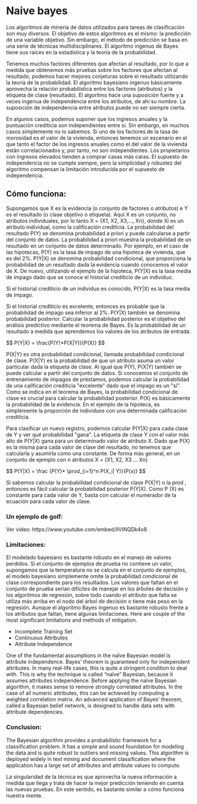 <h1>Naive bayes</h1>
<div class="container mt-5">
<p>Los algoritmos de minería de datos utilizados para tareas de clasificación son muy diversos. El objetivo de estos algoritmos es el mismo: la predicción de una variable objetivo. Sin embargo, el método de predicción se basa en una serie de técnicas multidisciplinares. El algoritmo ingenuo de Bayes tiene sus raíces en la estadística y la teoría de la probabilidad.

<p>Tenemos muchos factores diferentes que afectan al resultado, por lo que a medida que obtenemos más pruebas sobre los factores que afectan al resultado, podemos hacer mejores conjeturas sobre el resultado utilizando la teoría de la probabilidad. El algoritmo bayesiano ingenuo básicamente aprovecha la relación probabilística entre los factores (atributos) y la etiqueta de clase (resultado). El algoritmo hace una suposición fuerte y a veces ingenua de independencia entre los atributos, de ahí su nombre. La suposición de independencia entre atributos puede no ser siempre cierta.

<p>En algunos casos, podemos suponer que los ingresos anuales y la puntuación crediticia son independientes entre sí. Sin embargo, en muchos casos simplemente no lo sabemos. Si uno de los factores de la tasa de morosidad es el valor de la vivienda, entonces tenemos un escenario en el que tanto el factor de los ingresos anuales como el del valor de la vivienda están correlacionados y, por tanto, no son independientes. Los propietarios con ingresos elevados tienden a comprar casas más caras. El supuesto de independencia no se cumple siempre, pero la simplicidad y robustez del algoritmo compensan la limitación introducida por el supuesto de independencia.</p>
<h2>Cómo funciona:</h2>
<p>Supongamos que X es la evidencia (o conjunto de factores o atributos) e Y es el resultado (o clase objetivo o etiqueta). Aquí X es un conjunto, no atributos individuales, por lo tanto X = {X1, X2, X3,..., Xn}, donde Xi es un atributo individual, como la calificación crediticia. La probabilidad del resultado P(Y) se denomina probabilidad a priori y puede calcularse a partir del conjunto de datos. La probabilidad a priori muestra la probabilidad de un resultado en un conjunto de datos determinado. Por ejemplo, en el caso de las hipotecas, P(Y) es la tasa de impago de una hipoteca de vivienda, que es del 2%. P(Y|X) se denomina probabilidad condicional, que proporciona la probabilidad de un resultado dada la evidencia cuando conocemos el valor de X. De nuevo, utilizando el ejemplo de la hipoteca, P(Y|X) es la tasa media de impago dado que se conoce el historial crediticio de un individuo.</p> <p>Si el historial crediticio de un individuo es conocido, P(Y|X) es la tasa media de impago.

<p>Si el historial crediticio es excelente, entonces es probable que la probabilidad de impago sea inferior al 2%. P(Y|X) también se denomina probabilidad posterior. Calcular la probabilidad posterior es el objetivo del análisis predictivo mediante el teorema de Bayes. Es la probabilidad de un resultado a medida que aprendemos los valores de los atributos de entrada.</p> 

<p>$$
P(Y|X) = \frac{P(Y)*P(X|Y)}{P(X)}
$$</p>

<p>P(X|Y) es otra probabilidad condicional, llamada probabilidad condicional de clase. P(X|Y) es la probabilidad de que un atributo asuma un valor particular dada la etiqueta de clase. Al igual que P(Y), P(X|Y) también se puede calcular a partir del conjunto de datos. Si conocemos el conjunto de entrenamiento de impagos de préstamos, podemos calcular la probabilidad de una calificación crediticia "excelente" dado que el impago es un "sí". Como se indica en el teorema de Bayes, la probabilidad condicional de clase es crucial para calcular la probabilidad posterior. P(X) es básicamente la probabilidad de la evidencia. En el ejemplo de la hipoteca, es simplemente la proporción de individuos con una determinada calificación crediticia.</p> <p>

<p>Para clasificar un nuevo registro, podemos calcular P(Y|X) para cada clase de Y y ver qué probabilidad "gana". La etiqueta de clase Y con el valor más alto de P(Y|X) gana para un determinado valor de atributo X. Dado que P(X) es la misma para cada valor de clase del resultado, no tenemos que calcularla y asumirla como una constante. De forma más general, en un conjunto de ejemplo con n atributos X = {X1, X2, X3 ... Xn}</p> <p>

<p>$$
P(Y|X) = \frac {P(Y)* \prod_{i=1}^n P(X_i| Y)}{P(x)} 
$$</p>

<p>Si sabemos calcular la probabilidad condicional de clase P(X|Y) o la prod , entonces es fácil calcular la probabilidad posterior P(Y|X). Como P (X) es constante para cada valor de Y, basta con calcular el numerador de la ecuación para cada valor de clase.</p> <p>

<h3>Un ejemplo de golf:</h3>
<p>Ver video: https://www.youtube.com/embed/IlVINQDk4o8</p>

<h3>Limitaciones:</h3>
<p>El modelado bayesiano es bastante robusto en el manejo de valores perdidos. Si el conjunto de ejemplos de prueba no contiene un valor, supongamos que la temperatura no se calcula en el conjunto de ejemplos, el modelo bayesiano simplemente omite la probabilidad condicional de clase correspondiente para los resultados. Los valores que faltan en el conjunto de prueba serían difíciles de manejar en los árboles de decisión y los algoritmos de regresión, sobre todo cuando el atributo que falta se utiliza más arriba en el nodo del árbol de decisión o tiene más peso en la regresión. Aunque el algoritmo Bayes ingenuo es bastante robusto frente a los atributos que faltan, tiene algunas limitaciones. Here are couple of the most significant limitations and methods of mitigation.</p>

<ul>
    <li>Incomplete Training Set</li>
    <li>Continuous Attributes</li>
    <li>Attribute Independence</li>
</ul>

<p>One of the fundamental assumptions in the naïve Bayesian model is attribute independence. Bayes’ theorem is guaranteed only for independent attributes. In many real-life cases, this is quite a stringent condition to deal with. This is why the technique is called “naïve” Bayesian, because it assumes attributes independence. Before applying the naïve Bayesian algorithm, it makes sense to remove strongly correlated attributes. In the case of all numeric attributes, this can be achieved by computing a weighted correlation matrix. An advanced application of Bayes’ theorem, called a Bayesian belief network, is designed to handle data sets with attribute dependencies.</p>

<h3>Conclusion:</h3>
<p>The Bayesian algorithm provides a probabilistic framework for a classification problem. It has a simple and sound foundation for modeling the data and is quite robust to outliers and missing values. This algorithm is deployed widely in text mining and document classification where the application has a large set of attributes and attribute values to compute.</p>

<p>La singularidad de la técnica es que aprovecha la nueva información a medida que llega y trata de hacer la mejor predicción teniendo en cuenta las nuevas pruebas. En este sentido, es bastante similar a cómo funciona nuestra mente.</p>